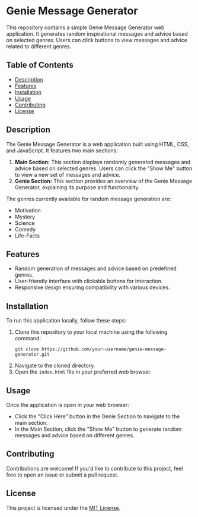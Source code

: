 # Genie Message Generator

This repository contains a simple Genie Message Generator web application. It generates random inspirational messages and advice based on selected genres. Users can click buttons to view messages and advice related to different genres.

## Table of Contents

- [Description](#description)
- [Features](#features)
- [Installation](#installation)
- [Usage](#usage)
- [Contributing](#contributing)
- [License](#license)

## Description

The Genie Message Generator is a web application built using HTML, CSS, and JavaScript. It features two main sections:
1. **Main Section:** This section displays randomly generated messages and advice based on selected genres. Users can click the "Show Me" button to view a new set of messages and advice.
2. **Genie Section:** This section provides an overview of the Genie Message Generator, explaining its purpose and functionality.

The genres currently available for random message generation are:
- Motivation
- Mystery
- Science
- Comedy
- Life-Facts

## Features

- Random generation of messages and advice based on predefined genres.
- User-friendly interface with clickable buttons for interaction.
- Responsive design ensuring compatibility with various devices.

## Installation

To run this application locally, follow these steps:

1. Clone this repository to your local machine using the following command:
   ```
   git clone https://github.com/your-username/genie-message-generator.git
   ```
2. Navigate to the cloned directory.
3. Open the `index.html` file in your preferred web browser.

## Usage

Once the application is open in your web browser:
- Click the "Click Here" button in the Genie Section to navigate to the main section.
- In the Main Section, click the "Show Me" button to generate random messages and advice based on different genres.

## Contributing

Contributions are welcome! If you'd like to contribute to this project, feel free to open an issue or submit a pull request.

## License

This project is licensed under the [MIT License](LICENSE).
